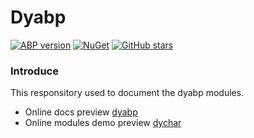 # Dyabp
[![ABP version](https://img.shields.io/badge/dynamic/xml?style=flat-square&color=yellow&label=abp&query=//Project/PropertyGroup/AbpPackageVersion&url=https://raw.githubusercontent.com/dyabp/dychar/dev/Directory.Build.props)](https://abp.io)
[![NuGet](https://img.shields.io/nuget/v/Dyabp.LanguageManagement.Domain.Shared.svg?style=flat-square)](https://www.nuget.org/packages/Dyabp.LanguageManagement.Domain.Shared/)
[![GitHub stars](https://img.shields.io/github/stars/dyabp/dyabp.svg?style=social)](https://github.com/dyabp/dyabp)
<!-- [![NuGet Download](https://img.shields.io/nuget/dt/Dyabp.LanguageManagement.Domain.Shared.svg?style=flat-square)](https://www.nuget.org/packages/Dyabp.LanguageManagement.Domain.Shared/) -->

### Introduce
This responsitory used to document the dyabp modules.
* Online docs preview [dyabp](https://dyabp.GitHub.io)
* Online modules demo preview [dychar](https://dychar.com)
